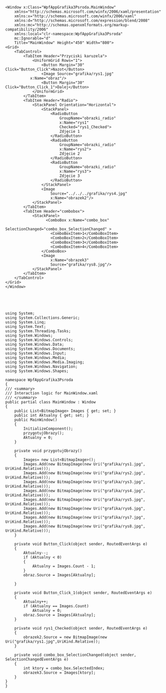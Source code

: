     <Window x:Class="WpfAppGrafika3Psroda.MainWindow"
        xmlns="http://schemas.microsoft.com/winfx/2006/xaml/presentation"
        xmlns:x="http://schemas.microsoft.com/winfx/2006/xaml"
        xmlns:d="http://schemas.microsoft.com/expression/blend/2008"
        xmlns:mc="http://schemas.openxmlformats.org/markup-compatibility/2006"
        xmlns:local="clr-namespace:WpfAppGrafika3Psroda"
        mc:Ignorable="d"
        Title="MainWindow" Height="450" Width="800">
    <Grid>
        <TabControl>
            <TabItem Header="Przyciski karuzela">
                <UniformGrid Rows="1">
                    <Button Margin="30" Click="Button_Click">Nazot</Button>
                    <Image Source="grafika/rys1.jpg"
               x:Name="obraz"/>
                    <Button Margin="30" Click="Button_Click_1">Dalej</Button>
                </UniformGrid>
            </TabItem>
            <TabItem Header="Radio">
                <StackPanel Orientation="Horizontal">
                    <StackPanel>
                        <RadioButton 
                            GroupName="obrazki_radio"
                            x:Name="rys1"
                            Checked="rys1_Checked">
                            Zdjęcie 1
                        </RadioButton>
                        <RadioButton 
                            GroupName="obrazki_radio"
                            x:Name="rys2">
                            Zdjęcie 2
                        </RadioButton>
                        <RadioButton 
                            GroupName="obrazki_radio"
                            x:Name="rys3">
                            Zdjęcie 3
                        </RadioButton>
                    </StackPanel>
                    <Image 
                        Source="../../../grafika/rys4.jpg"
                        x:Name="obrazek2"/>
                </StackPanel>
            </TabItem>
            <TabItem Header="combobox">
                <StackPanel>
                      <ComboBox x:Name="combo_box" 
                              SelectionChanged="combo_box_SelectionChanged" >
                        <ComboBoxItem>1</ComboBoxItem>
                        <ComboBoxItem>2</ComboBoxItem>
                        <ComboBoxItem>3</ComboBoxItem>
                        <ComboBoxItem>4</ComboBoxItem>
                    </ComboBox>
                    <Image
                        x:Name="obrazek3"
                        Source="grafika/rys8.jpg"/>
                </StackPanel>
            </TabItem>
        </TabControl>
    </Grid>
    </Window>





    ﻿using System;
    using System.Collections.Generic;
    using System.Linq;
    using System.Text;
    using System.Threading.Tasks;
    using System.Windows;
    using System.Windows.Controls;
    using System.Windows.Data;
    using System.Windows.Documents;
    using System.Windows.Input;
    using System.Windows.Media;
    using System.Windows.Media.Imaging;
    using System.Windows.Navigation;
    using System.Windows.Shapes;

    namespace WpfAppGrafika3Psroda
    {
    /// <summary>
    /// Interaction logic for MainWindow.xaml
    /// </summary>
    public partial class MainWindow : Window
    {
        public List<BitmapImage> Images { get; set; }
        public int Aktualny { get; set; }
        public MainWindow()
        {
            InitializeComponent();
            przygotujObrazy();
            Aktualny = 0;
        }

        private void przygotujObrazy()
        {
            Images= new List<BitmapImage>();
            Images.Add(new BitmapImage(new Uri("grafika/rys1.jpg", UriKind.Relative)));
            Images.Add(new BitmapImage(new Uri("grafika/rys2.jpg", UriKind.Relative)));
            Images.Add(new BitmapImage(new Uri("grafika/rys3.jpg", UriKind.Relative)));
            Images.Add(new BitmapImage(new Uri("grafika/rys4.jpg", UriKind.Relative)));
            Images.Add(new BitmapImage(new Uri("grafika/rys5.jpg", UriKind.Relative)));
            Images.Add(new BitmapImage(new Uri("grafika/rys6.jpg", UriKind.Relative)));
            Images.Add(new BitmapImage(new Uri("grafika/rys7.jpg", UriKind.Relative)));
            Images.Add(new BitmapImage(new Uri("grafika/rys8.jpg", UriKind.Relative)));
        }

        private void Button_Click(object sender, RoutedEventArgs e)
        {
            Aktualny--;
            if (Aktualny < 0)
            {
                Aktualny = Images.Count - 1;
            }
            obraz.Source = Images[Aktualny];

        }

        private void Button_Click_1(object sender, RoutedEventArgs e)
        {
            Aktualny++;
            if (Aktualny == Images.Count)
                Aktualny = 0;
            obraz.Source = Images[Aktualny];
        }

        private void rys1_Checked(object sender, RoutedEventArgs e)
        {
            obrazek2.Source = new BitmapImage(new Uri("grafika/rys1.jpg",UriKind.Relative));
        }

        private void combo_box_SelectionChanged(object sender, SelectionChangedEventArgs e)
        {
            int ktory = combo_box.SelectedIndex;
            obrazek3.Source = Images[ktory];
        }
    }
    }
